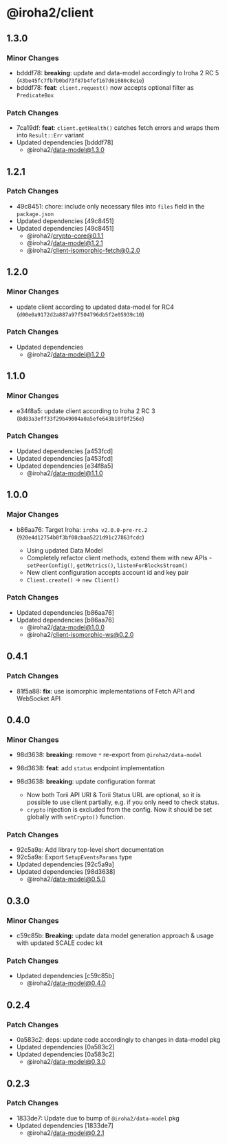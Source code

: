 # @iroha2/client

## 1.3.0

### Minor Changes

- bdddf78: **breaking**: update and data-model accordingly to Iroha 2 RC 5 (`43be45fc7fb7b0bd73f87b4fef167d61680c8e1e`)
- bdddf78: **feat**: `client.request()` now accepts optional filter as `PredicateBox`

### Patch Changes

- 7ca19df: **feat**: `client.getHealth()` catches fetch errors and wraps them into `Result::Err` variant
- Updated dependencies [bdddf78]
  - @iroha2/data-model@1.3.0

## 1.2.1

### Patch Changes

- 49c8451: chore: include only necessary files into `files` field in the `package.json`
- Updated dependencies [49c8451]
- Updated dependencies [49c8451]
  - @iroha2/crypto-core@0.1.1
  - @iroha2/data-model@1.2.1
  - @iroha2/client-isomorphic-fetch@0.2.0

## 1.2.0

### Minor Changes

- update client according to updated data-model for RC4 (`d00e0a9172d2a887a97f504796db5f2e05939c10`)

### Patch Changes

- Updated dependencies
  - @iroha2/data-model@1.2.0

## 1.1.0

### Minor Changes

- e34f8a5: update client according to Iroha 2 RC 3 (`8d83a3eff33f29b49004a0a5efe643b10f0f256e`)

### Patch Changes

- Updated dependencies [a453fcd]
- Updated dependencies [a453fcd]
- Updated dependencies [e34f8a5]
  - @iroha2/data-model@1.1.0

## 1.0.0

### Major Changes

- b86aa76: Target Iroha: `iroha v2.0.0-pre-rc.2` (`920e4d12754b0f3bf08cbaa5221d91c27863fcdc`)

  - Using updated Data Model
  - Completely refactor client methods, extend them with new APIs - `setPeerConfig()`, `getMetrics()`, `listenForBlocksStream()`
  - New client configuration accepts account id and key pair
  - `Client.create()` -> `new Client()`

### Patch Changes

- Updated dependencies [b86aa76]
- Updated dependencies [b86aa76]
  - @iroha2/data-model@1.0.0
  - @iroha2/client-isomorphic-ws@0.2.0

## 0.4.1

### Patch Changes

- 81f5a88: **fix**: use isomorphic implementations of Fetch API and WebSocket API

## 0.4.0

### Minor Changes

- 98d3638: **breaking**: remove `*` re-export from `@iroha2/data-model`
- 98d3638: **feat**: add `status` endpoint implementation
- 98d3638: **breaking**: update configuration format

  - Now both Torii API URl & Torii Status URL are optional, so it is possible to use client partially, e.g. if you only need to check status.
  - `crypto` injection is excluded from the config. Now it should be set globally with `setCrypto()` function.

### Patch Changes

- 92c5a9a: Add library top-level short documentation
- 92c5a9a: Export `SetupEventsParams` type
- Updated dependencies [92c5a9a]
- Updated dependencies [98d3638]
  - @iroha2/data-model@0.5.0

## 0.3.0

### Minor Changes

- c59c85b: **Breaking:** update data model generation approach & usage with updated SCALE codec kit

### Patch Changes

- Updated dependencies [c59c85b]
  - @iroha2/data-model@0.4.0

## 0.2.4

### Patch Changes

- 0a583c2: deps: update code accordingly to changes in data-model pkg
- Updated dependencies [0a583c2]
- Updated dependencies [0a583c2]
  - @iroha2/data-model@0.3.0

## 0.2.3

### Patch Changes

- 1833de7: Update due to bump of `@iroha2/data-model` pkg
- Updated dependencies [1833de7]
  - @iroha2/data-model@0.2.1
